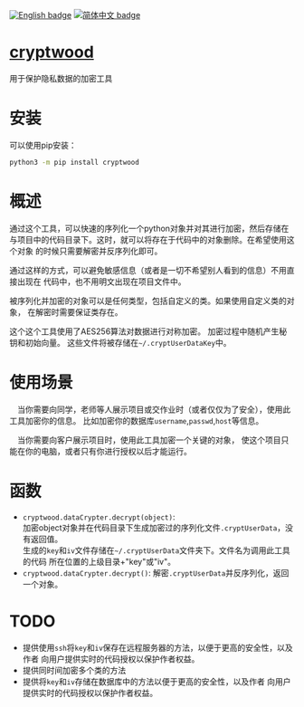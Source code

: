 [![English badge](https://img.shields.io/badge/%E8%8B%B1%E6%96%87-English-blue)](https://github.com/RedForestLonvor/cryptwood/blob/main/README-EN.md)
[![简体中文 badge](https://img.shields.io/badge/%E7%AE%80%E4%BD%93%E4%B8%AD%E6%96%87-Simplified%20Chinese-blue)](https://github.com/RedForestLonvor/cryptwood/blob/main/README.md)

# [cryptwood](https://pypi.org/project/cryptwood/)

用于保护隐私数据的加密工具

# 安装

可以使用pip安装：

```bash
python3 -m pip install cryptwood
```


# 概述

通过这个工具，可以快速的序列化一个python对象并对其进行加密，然后存储在
与项目中的代码目录下。这时，就可以将存在于代码中的对象删除。在希望使用这个对象
的时候只需要解密并反序列化即可。  

通过这样的方式，可以避免敏感信息（或者是一切不希望别人看到的信息）不用直接出现在
代码中，也不用明文出现在项目文件中。

被序列化并加密的对象可以是任何类型，包括自定义的类。如果使用自定义类的对象，
在解密时需要保证类存在。  

这个这个工具使用了AES256算法对数据进行对称加密。
加密过程中随机产生秘钥和初始向量。 这些文件将被存储在`~/.cryptUserDataKey`中。


# 使用场景

&emsp;当你需要向同学，老师等人展示项目或交作业时（或者仅仅为了安全），使用此工具加密你的信息。
比如加密你的数据库`username`,`passwd`,`host`等信息。

&emsp;当你需要向客户展示项目时，使用此工具加密一个关键的对象，
使这个项目只能在你的电脑，或者只有你进行授权以后才能运行。


# 函数

+ `cryptwood.dataCrypter.decrypt(object)`:  
  加密object对象并在代码目录下生成加密过的序列化文件`.cryptUserData`，没有返回值。  
  生成的`key`和`iv`文件存储在`~/.cryptUserData`文件夹下。文件名为调用此工具的代码
  所在位置的上级目录+"key"或"iv"。
+ `cryptwood.dataCrypter.decrypt()`:
  解密`.cryptUserData`并反序列化，返回一个对象。


# TODO

+ 提供使用`ssh`将`key`和`iv`保存在远程服务器的方法，以便于更高的安全性，以及作者
  向用户提供实时的代码授权以保护作者权益。
+ 提供同时间加密多个类的方法
+ 提供将`key`和`iv`存储在数据库中的方法以便于更高的安全性，以及作者
  向用户提供实时的代码授权以保护作者权益。
